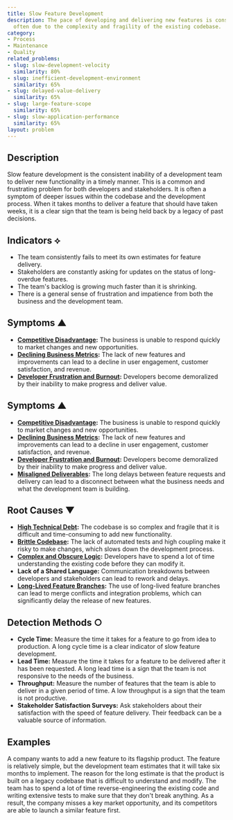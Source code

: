 ```yaml
---
title: Slow Feature Development
description: The pace of developing and delivering new features is consistently slow,
  often due to the complexity and fragility of the existing codebase.
category:
- Process
- Maintenance
- Quality
related_problems:
- slug: slow-development-velocity
  similarity: 80%
- slug: inefficient-development-environment
  similarity: 65%
- slug: delayed-value-delivery
  similarity: 65%
- slug: large-feature-scope
  similarity: 65%
- slug: slow-application-performance
  similarity: 65%
layout: problem
---
```


## Description
Slow feature development is the consistent inability of a development team to deliver new functionality in a timely manner. This is a common and frustrating problem for both developers and stakeholders. It is often a symptom of deeper issues within the codebase and the development process. When it takes months to deliver a feature that should have taken weeks, it is a clear sign that the team is being held back by a legacy of past decisions.

## Indicators ⟡
- The team consistently fails to meet its own estimates for feature delivery.
- Stakeholders are constantly asking for updates on the status of long-overdue features.
- The team's backlog is growing much faster than it is shrinking.
- There is a general sense of frustration and impatience from both the business and the development team.

## Symptoms ▲
- **[Competitive Disadvantage](competitive-disadvantage.md):** The business is unable to respond quickly to market changes and new opportunities.
- **[Declining Business Metrics](declining-business-metrics.md):** The lack of new features and improvements can lead to a decline in user engagement, customer satisfaction, and revenue.
- **[Developer Frustration and Burnout](developer-frustration-and-burnout.md):** Developers become demoralized by their inability to make progress and deliver value.
## Symptoms ▲
- **[Competitive Disadvantage](competitive-disadvantage.md):** The business is unable to respond quickly to market changes and new opportunities.
- **[Declining Business Metrics](declining-business-metrics.md):** The lack of new features and improvements can lead to a decline in user engagement, customer satisfaction, and revenue.
- **[Developer Frustration and Burnout](developer-frustration-and-burnout.md):** Developers become demoralized by their inability to make progress and deliver value.
- **[Misaligned Deliverables](misaligned-deliverables.md):** The long delays between feature requests and delivery can lead to a disconnect between what the business needs and what the development team is building.

## Root Causes ▼
- **[High Technical Debt](high-technical-debt.md):** The codebase is so complex and fragile that it is difficult and time-consuming to add new functionality.
- **[Brittle Codebase](brittle-codebase.md):** The lack of automated tests and high coupling make it risky to make changes, which slows down the development process.
- **[Complex and Obscure Logic](complex-and-obscure-logic.md):** Developers have to spend a lot of time understanding the existing code before they can modify it.
- **Lack of a Shared Language:** Communication breakdowns between developers and stakeholders can lead to rework and delays.
- **[Long-Lived Feature Branches](long-lived-feature-branches.md):** The use of long-lived feature branches can lead to merge conflicts and integration problems, which can significantly delay the release of new features.

## Detection Methods ○
- **Cycle Time:** Measure the time it takes for a feature to go from idea to production. A long cycle time is a clear indicator of slow feature development.
- **Lead Time:** Measure the time it takes for a feature to be delivered after it has been requested. A long lead time is a sign that the team is not responsive to the needs of the business.
- **Throughput:** Measure the number of features that the team is able to deliver in a given period of time. A low throughput is a sign that the team is not productive.
- **Stakeholder Satisfaction Surveys:** Ask stakeholders about their satisfaction with the speed of feature delivery. Their feedback can be a valuable source of information.

## Examples
A company wants to add a new feature to its flagship product. The feature is relatively simple, but the development team estimates that it will take six months to implement. The reason for the long estimate is that the product is built on a legacy codebase that is difficult to understand and modify. The team has to spend a lot of time reverse-engineering the existing code and writing extensive tests to make sure that they don't break anything. As a result, the company misses a key market opportunity, and its competitors are able to launch a similar feature first.
